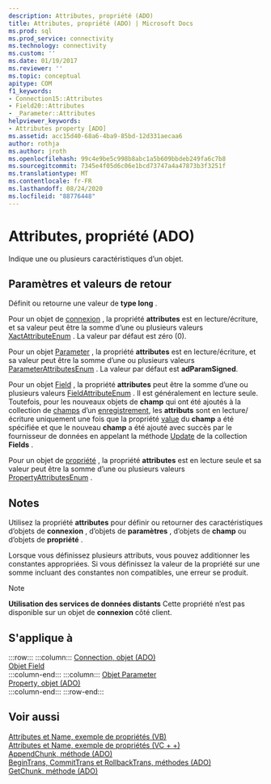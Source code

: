 ```yaml
---
description: Attributes, propriété (ADO)
title: Attributes, propriété (ADO) | Microsoft Docs
ms.prod: sql
ms.prod_service: connectivity
ms.technology: connectivity
ms.custom: ''
ms.date: 01/19/2017
ms.reviewer: ''
ms.topic: conceptual
apitype: COM
f1_keywords:
- Connection15::Attributes
- Field20::Attributes
- _Parameter::Attributes
helpviewer_keywords:
- Attributes property [ADO]
ms.assetid: acc15d40-68a6-4ba9-85bd-12d331aecaa6
author: rothja
ms.author: jroth
ms.openlocfilehash: 99c4e9be5c998b8abc1a5b609bbdeb249fa6c7b8
ms.sourcegitcommit: 7345e4f05d6c06e1bcd73747a4a47873b3f3251f
ms.translationtype: MT
ms.contentlocale: fr-FR
ms.lasthandoff: 08/24/2020
ms.locfileid: "88776448"
---
```

# <a name="attributes-property-ado"></a>Attributes, propriété (ADO)
Indique une ou plusieurs caractéristiques d’un objet.  
  
## <a name="settings-and-return-values"></a>Paramètres et valeurs de retour  
 Définit ou retourne une valeur de **type long** .  
  
 Pour un objet de [connexion](./connection-object-ado.md) , la propriété **attributes** est en lecture/écriture, et sa valeur peut être la somme d’une ou plusieurs valeurs [XactAttributeEnum](./xactattributeenum.md) . La valeur par défaut est zéro (0).  
  
 Pour un objet [Parameter](./parameter-object.md) , la propriété **attributes** est en lecture/écriture, et sa valeur peut être la somme d’une ou plusieurs valeurs [ParameterAttributesEnum](./parameterattributesenum.md) . La valeur par défaut est **adParamSigned**.  
  
 Pour un objet [Field](./field-object.md) , la propriété **attributes** peut être la somme d’une ou plusieurs valeurs [FieldAttributeEnum](./fieldattributeenum.md) . Il est généralement en lecture seule. Toutefois, pour les nouveaux objets de **champ** qui ont été ajoutés à la collection de [champs](./fields-collection-ado.md) d’un [enregistrement](./record-object-ado.md), les **attributs** sont en lecture/écriture uniquement une fois que la propriété [value](./value-property-ado.md) du **champ** a été spécifiée et que le nouveau **champ** a été ajouté avec succès par le fournisseur de données en appelant la méthode [Update](./update-method.md) de la collection **Fields** .  
  
 Pour un objet de [propriété](./property-object-ado.md) , la propriété **attributes** est en lecture seule et sa valeur peut être la somme d’une ou plusieurs valeurs [PropertyAttributesEnum](./propertyattributesenum.md) .  
  
## <a name="remarks"></a>Notes  
 Utilisez la propriété **attributes** pour définir ou retourner des caractéristiques d’objets de **connexion** , d’objets de **paramètres** , d’objets de **champ** ou d’objets de **propriété** .  
  
 Lorsque vous définissez plusieurs attributs, vous pouvez additionner les constantes appropriées. Si vous définissez la valeur de la propriété sur une somme incluant des constantes non compatibles, une erreur se produit.  
  
> [!NOTE]
>  **Utilisation des services de données distants** Cette propriété n’est pas disponible sur un objet de **connexion** côté client.  
  
## <a name="applies-to"></a>S'applique à  

:::row:::
    :::column:::
        [Connection, objet (ADO)](./connection-object-ado.md)  
        [Objet Field](./field-object.md)  
    :::column-end:::
    :::column:::
        [Objet Parameter](./parameter-object.md)  
        [Property, objet (ADO)](./property-object-ado.md)  
    :::column-end:::
:::row-end:::

## <a name="see-also"></a>Voir aussi  
 [Attributes et Name, exemple de propriétés (VB)](./attributes-and-name-properties-example-vb.md)   
 [Attributes et Name, exemple de propriétés (VC + +)](./attributes-and-name-properties-example-vc.md)   
 [AppendChunk, méthode (ADO)](./appendchunk-method-ado.md)   
 [BeginTrans, CommitTrans et RollbackTrans, méthodes (ADO)](./begintrans-committrans-and-rollbacktrans-methods-ado.md)   
 [GetChunk, méthode (ADO)](./getchunk-method-ado.md)
